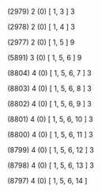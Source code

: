 (2979) 2 (0) [ 1, 3 ] 3 


(2978) 2 (0) [ 1, 4 ] 3 


(2977) 2 (0) [ 1, 5 ] 9 


(5891) 3 (0) [ 1, 5, 6 ] 9 


(8804) 4 (0) [ 1, 5, 6, 7 ] 3 


(8803) 4 (0) [ 1, 5, 6, 8 ] 3 


(8802) 4 (0) [ 1, 5, 6, 9 ] 3 


(8801) 4 (0) [ 1, 5, 6, 10 ] 3 


(8800) 4 (0) [ 1, 5, 6, 11 ] 3 


(8799) 4 (0) [ 1, 5, 6, 12 ] 3 


(8798) 4 (0) [ 1, 5, 6, 13 ] 3 


(8797) 4 (0) [ 1, 5, 6, 14 ]  

